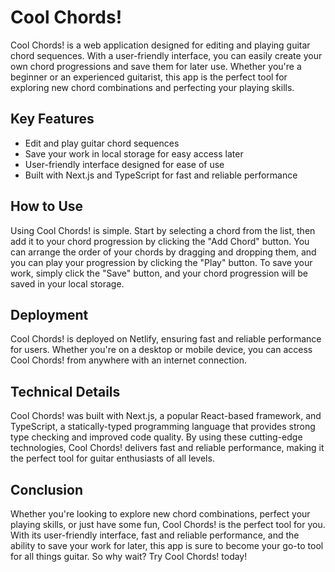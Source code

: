 # Cool Chords!
Cool Chords! is a web application designed for editing and playing guitar chord sequences. With a user-friendly interface, you can easily create your own chord progressions and save them for later use. Whether you're a beginner or an experienced guitarist, this app is the perfect tool for exploring new chord combinations and perfecting your playing skills.

## Key Features
- Edit and play guitar chord sequences
- Save your work in local storage for easy access later
- User-friendly interface designed for ease of use
- Built with Next.js and TypeScript for fast and reliable performance

## How to Use
Using Cool Chords! is simple. Start by selecting a chord from the list, then add it to your chord progression by clicking the "Add Chord" button. You can arrange the order of your chords by dragging and dropping them, and you can play your progression by clicking the "Play" button. To save your work, simply click the "Save" button, and your chord progression will be saved in your local storage.

## Deployment
Cool Chords! is deployed on Netlify, ensuring fast and reliable performance for users. Whether you're on a desktop or mobile device, you can access Cool Chords! from anywhere with an internet connection.

## Technical Details
Cool Chords! was built with Next.js, a popular React-based framework, and TypeScript, a statically-typed programming language that provides strong type checking and improved code quality. By using these cutting-edge technologies, Cool Chords! delivers fast and reliable performance, making it the perfect tool for guitar enthusiasts of all levels.

## Conclusion
Whether you're looking to explore new chord combinations, perfect your playing skills, or just have some fun, Cool Chords! is the perfect tool for you. With its user-friendly interface, fast and reliable performance, and the ability to save your work for later, this app is sure to become your go-to tool for all things guitar. So why wait? Try Cool Chords! today!